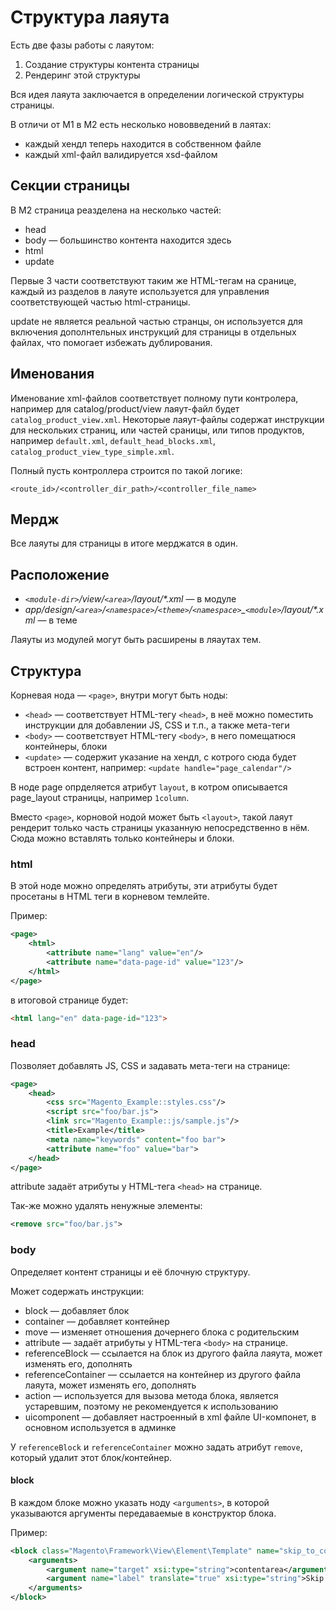# Структура лаяута

Есть две фазы работы с лаяутом:

1. Создание структуры контента страницы
2. Рендеринг этой структуры

Вся идея лаяута заключается в определении логической структуры страницы.

В отличи от M1 в M2 есть несколько нововведений в лаятах:

* каждый хендл теперь находится в собственном файле
* каждый xml-файл валидируется xsd-файлом

## Секции страницы

В M2 страница реазделена на несколько частей:

* head
* body — большинство контента находится здесь
* html
* update

Первые 3 части соответствуют таким же HTML-тегам на сранице, каждый из разделов в лаяуте используется для управления соответствующей частью html-страницы.

update не является реальной частью странцы, он используется для включения дополнтельных инструкций для страницы в отдельных файлах, что помогает избежать дублирования.

## Именования

Именование xml-файлов соответствует полному пути контролера, например для catalog/product/view лаяут-файл будет `catalog_product_view.xml`. Некоторые лаяут-файлы содержат инструкции для нескольких страниц, или частей сраницы, или типов продуктов, например `default.xml`, `default_head_blocks.xml`, `catalog_product_view_type_simple.xml`.

Полный пусть контроллера строится по такой логике:

```
<route_id>/<controller_dir_path>/<controller_file_name>
```



## Мердж

Все лаяуты для страницы в итоге мерджатся в один.

## Расположение

* _`<module-dir>`/view/`<area>`/layout/*.xml_ — в модуле
* _app/design/`<area>`/`<namespace>`/`<theme>`/`<namespace>`\_`<module>`/layout/*.xml_ — в теме

Лаяуты из модулей могут быть расширены в ляаутах тем.

## Структура

Корневая нода — `<page>`, внутри могут быть ноды:

* `<head>` — соответствует HTML-тегу `<head>`, в неё можно поместить инструкции для добавлении JS, CSS и т.п., а также мета-теги
* `<body>` — соответствует HTML-тегу `<body>`, в него помещатюся контейнеры, блоки
* `<update>` — содержит указание на хендл, с котрого сюда будет встроен контент, например: `<update handle="page_calendar"/>`

В ноде page опрделяется атрибут `layout`, в котром описывается page_layout страницы, например `1column`.

Вместо `<page>`, корновой нодой может быть `<layout>`, такой лаяут рендерит только часть страницы указанную непосредственно в нём. Сюда можно вставлять только контейнеры и блоки.

### html

В этой ноде можно определять атрибуты, эти атрибуты будет просетаны в HTML теги в корневом темлейте.

Пример:
```xml
<page>
    <html>
        <attribute name="lang" value="en"/>
        <attribute name="data-page-id" value="123"/>
    </html>
</page>
```
в итоговой странице будет:
```html
<html lang="en" data-page-id="123">
```

### head

Позволяет добавлять JS, CSS и задавать мета-теги на странице:

```xml
<page>
    <head>
        <css src="Magento_Example::styles.css"/>
        <script src="foo/bar.js">
        <link src="Magento_Example::js/sample.js"/>
        <title>Example</title>
        <meta name="keywords" content="foo bar">
        <attribute name="foo" value="bar">
    </head>
</page>
```

attribute задаёт атрибуты у HTML-тега `<head>` на странице.

Так-же можно удалять ненужные элементы:

```xml
<remove src="foo/bar.js">
```

### body

Определяет контент страницы и её блочную структуру.

Может содержать инструкции:
  * block — добавляет блок
  * container — добавляет контейнер
  * move — изменяет отношения дочернего блока с родительским
  * attribute — задаёт атрибуты у HTML-тега `<body>` на странице.
  * referenceBlock — ссылается на блок из другого файла лаяута, может изменять его, дополнять
  * referenceContainer — ссылается на контейнер из другого файла лаяута, может изменять его, дополнять
  * action — используется для вызова метода блока, является устаревшим, поэтому не рекомендуется к использованию
  * uicomponent — добавляет настроенный в xml файле UI-компонет, в основном используется в админке

У `referenceBlock` и `referenceContainer` можно задать атрибут `remove`, который удалит этот блок/контейнер.

#### block

В каждом блоке можно указать ноду `<arguments>`, в которой указываются аргументы передаваемые в конструктор блока.

Пример:
```xml
<block class="Magento\Framework\View\Element\Template" name="skip_to_content" template="Magento_Theme::html/skip.phtml">
    <arguments>
        <argument name="target" xsi:type="string">contentarea</argument>
        <argument name="label" translate="true" xsi:type="string">Skip to Content</argument>
    </arguments>
</block>
```
